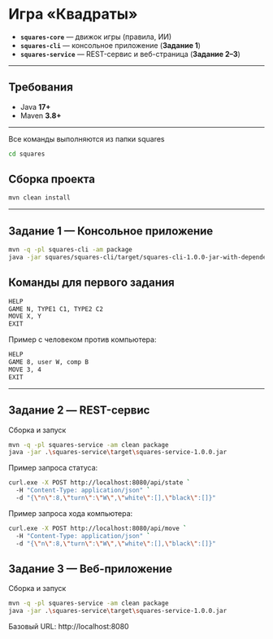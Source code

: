 # Игра «Квадраты»
- **`squares-core`** — движок игры (правила, ИИ)
- **`squares-cli`** — консольное приложение (**Задание 1**)
- **`squares-service`** — REST-сервис и веб-страница (**Задание 2–3**)

---

## Требования

- Java **17+**
- Maven **3.8+**
---

Все команды выполняются из папки squares
```bash
cd squares
```

## Сборка проекта

```bash
mvn clean install
```
---

## Задание 1 — Консольное приложение

``` bash
mvn -q -pl squares-cli -am package
java -jar squares/squares-cli/target/squares-cli-1.0.0-jar-with-dependencies.jar
```

## Команды для первого задания
```bash
HELP
GAME N, TYPE1 C1, TYPE2 C2 
MOVE X, Y
EXIT
```
Пример с человеком против компьютера:
```bash
HELP
GAME 8, user W, comp B
MOVE 3, 4
EXIT
```
---

## Задание 2 — REST-сервис
Сборка и запуск 
``` bash
mvn -q -pl squares-service -am clean package
java -jar .\squares-service\target\squares-service-1.0.0.jar
```
Пример запроса статуса:
```bash
curl.exe -X POST http://localhost:8080/api/state `
  -H "Content-Type: application/json" `
  -d "{\"n\":8,\"turn\":\"W\",\"white\":[],\"black\":[]}"
```
Пример запроса хода компьютера:
```bash
curl.exe -X POST http://localhost:8080/api/move `
  -H "Content-Type: application/json" `
  -d "{\"n\":8,\"turn\":\"W\",\"white\":[],\"black\":[]}"
```

## Задание 3 — Веб-приложение
Сборка и запуск
```bash
mvn -q -pl squares-service -am clean package
java -jar .\squares-service\target\squares-service-1.0.0.jar
```
Базовый URL: http://localhost:8080
